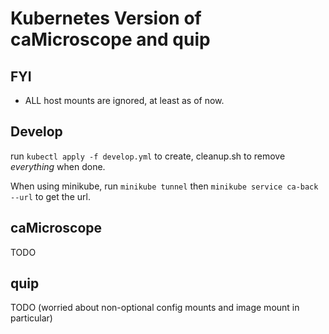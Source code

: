 # Kubernetes Version of caMicroscope and quip

## FYI
- ALL host mounts are ignored, at least as of now.

## Develop
run `kubectl apply -f develop.yml` to create, cleanup.sh to remove *everything* when done.

When using minikube, run `minikube tunnel` then `minikube service ca-back --url` to get the url.


## caMicroscope
TODO

## quip
TODO
(worried about non-optional config mounts and image mount in particular)
